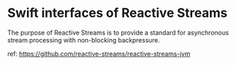 # Swift interfaces of Reactive Streams

The purpose of Reactive Streams is to provide a standard for asynchronous stream processing with non-blocking backpressure.

ref: https://github.com/reactive-streams/reactive-streams-jvm
